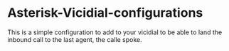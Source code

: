 # Asterisk-Vicidial-configurations

This is a simple configuration to add to your vicidial to be able to land the inbound call to the last agent, the calle spoke.
